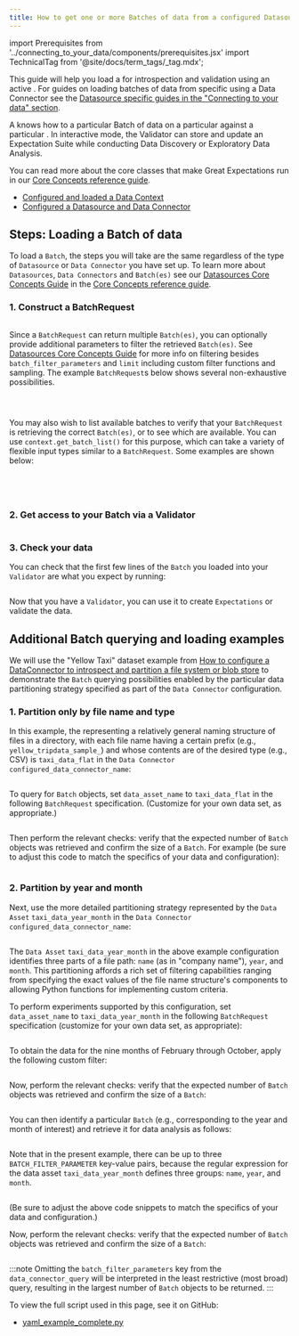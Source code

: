 ```yaml
---
title: How to get one or more Batches of data from a configured Datasource
---
```

import Prerequisites from '../connecting_to_your_data/components/prerequisites.jsx'
import TechnicalTag from '@site/docs/term_tags/_tag.mdx';

This guide will help you load a <TechnicalTag tag="batch" text="Batch" /> for introspection and validation using an active <TechnicalTag tag="data_connector" text="Data Connector" />. For guides on loading batches of data from specific <TechnicalTag tag="datasource" text="Datasources" /> using a Data Connector see the [Datasource specific guides in the "Connecting to your data" section](./index.md).

A <TechnicalTag tag="validator" text="Validator" /> knows how to <TechnicalTag tag="validation" text="Validate" /> a particular Batch of data on a particular <TechnicalTag tag="execution_engine" text="Execution Engine" /> against a particular <TechnicalTag tag="expectation_suite" text="Expectation Suite" />. In interactive mode, the Validator can store and update an Expectation Suite while conducting Data Discovery or Exploratory Data Analysis.

You can read more about the core classes that make Great Expectations run in our [Core Concepts reference guide](../../reference/core_concepts.md).

<Prerequisites>

- [Configured and loaded a Data Context](../../tutorials/getting_started/tutorial_setup.md)
- [Configured a Datasource and Data Connector](../../reference/datasources.md)
  
</Prerequisites>

## Steps: Loading a Batch of data

To load a `Batch`, the steps you will take are the same regardless of the type of `Datasource` or `Data Connector` you have set up. To learn more about `Datasources`, `Data Connectors` and `Batch(es)` see our [Datasources Core Concepts Guide](../../reference/datasources.md) in the [Core Concepts reference guide](../../reference/core_concepts.md). 

### 1. Construct a BatchRequest

```python file=../../../tests/integration/docusaurus/connecting_to_your_data/how_to_get_one_or_more_batches_of_data_from_a_configured_datasource.py#L39-L44
```

Since a `BatchRequest` can return multiple `Batch(es)`, you can optionally provide additional parameters to filter the retrieved `Batch(es)`. See [Datasources Core Concepts Guide](../../reference/datasources.md) for more info on filtering besides `batch_filter_parameters` and `limit` including custom filter functions and sampling. The example `BatchRequest`s below shows several non-exhaustive possibilities. 

```python file=../../../tests/integration/docusaurus/connecting_to_your_data/how_to_get_one_or_more_batches_of_data_from_a_configured_datasource.py#L61-L71
```

```python file=../../../tests/integration/docusaurus/connecting_to_your_data/how_to_get_one_or_more_batches_of_data_from_a_configured_datasource.py#L75-L89
```

```python file=../../../tests/integration/docusaurus/connecting_to_your_data/how_to_get_one_or_more_batches_of_data_from_a_configured_datasource.py#L94-L104
```

You may also wish to list available batches to verify that your `BatchRequest` is retrieving the correct `Batch(es)`, or to see which are available. You can use `context.get_batch_list()` for this purpose, which can take a variety of flexible input types similar to a `BatchRequest`. Some examples are shown below:

```python file=../../../tests/integration/docusaurus/connecting_to_your_data/how_to_get_one_or_more_batches_of_data_from_a_configured_datasource.py#L109-L114
```
```python file=../../../tests/integration/docusaurus/connecting_to_your_data/how_to_get_one_or_more_batches_of_data_from_a_configured_datasource.py#L117-L118
```

```python file=../../../tests/integration/docusaurus/connecting_to_your_data/how_to_get_one_or_more_batches_of_data_from_a_configured_datasource.py#L121-L127
```

```python file=../../../tests/integration/docusaurus/connecting_to_your_data/how_to_get_one_or_more_batches_of_data_from_a_configured_datasource.py#L136-L142
```

### 2. Get access to your Batch via a Validator

```python file=../../../tests/integration/docusaurus/connecting_to_your_data/how_to_get_one_or_more_batches_of_data_from_a_configured_datasource.py#L147-L154
```

### 3. Check your data

You can check that the first few lines of the `Batch` you loaded into your `Validator` are what you expect by running:

```python file=../../../tests/integration/docusaurus/connecting_to_your_data/how_to_get_one_or_more_batches_of_data_from_a_configured_datasource.py#L156
```

Now that you have a `Validator`, you can use it to create `Expectations` or validate the data.

## Additional Batch querying and loading examples 

We will use the "Yellow Taxi" dataset example from
[How to configure a DataConnector to introspect and partition a file system or blob store](./how_to_configure_a_dataconnector_to_introspect_and_partition_a_file_system_or_blob_store.md)
to demonstrate the `Batch` querying possibilities enabled by the particular data partitioning strategy specified as part
of the `Data Connector` configuration.

### 1. Partition only by file name and type

In this example, the <TechnicalTag tag="data_asset" text="Data Asset" /> representing a relatively general naming structure of files in a directory, with
each file name having a certain prefix (e.g., `yellow_tripdata_sample_`) and whose contents are of the desired type
(e.g., CSV) is `taxi_data_flat` in the `Data Connector` `configured_data_connector_name`:

```python file=../../../tests/integration/docusaurus/connecting_to_your_data/how_to_introspect_and_partition_your_data/files/yaml_example_complete.py#L27-L40
```

To query for `Batch` objects, set `data_asset_name` to `taxi_data_flat` in the following `BatchRequest`
specification. (Customize for your own data set, as appropriate.)

```python file=../../../tests/integration/docusaurus/connecting_to_your_data/how_to_introspect_and_partition_your_data/files/yaml_example_complete.py#L92-L96
```

Then perform the relevant checks: verify that the expected number of `Batch` objects was retrieved and confirm the
size of a `Batch`.  For example (be sure to adjust this code to match the specifics of your data and configuration):

```python file=../../../tests/integration/docusaurus/connecting_to_your_data/how_to_introspect_and_partition_your_data/files/yaml_example_complete.py#L102-L104
```

### 2. Partition by year and month

Next, use the more detailed partitioning strategy represented by the `Data Asset` `taxi_data_year_month` in the
`Data Connector` `configured_data_connector_name`:

```python file=../../../tests/integration/docusaurus/connecting_to_your_data/how_to_introspect_and_partition_your_data/files/yaml_example_complete.py#L27-L47
```

The `Data Asset` `taxi_data_year_month` in the above example configuration identifies three parts of a file path:
`name` (as in "company name"), `year`, and `month`.  This partitioning affords a rich set of filtering capabilities
ranging from specifying the exact values of the file name structure's components to allowing Python functions for
implementing custom criteria.

To perform experiments supported by this configuration, set `data_asset_name` to `taxi_data_year_month` in the
following `BatchRequest` specification (customize for your own data set, as appropriate):

```python file=../../../tests/integration/docusaurus/connecting_to_your_data/how_to_introspect_and_partition_your_data/files/yaml_example_complete.py#L108-L113
```

To obtain the data for the nine months of February through October, apply the following custom filter:

```python file=../../../tests/integration/docusaurus/connecting_to_your_data/how_to_introspect_and_partition_your_data/files/yaml_example_complete.py#L118-L121
```

Now, perform the relevant checks: verify that the expected number of `Batch` objects was retrieved and confirm the
size of a `Batch`:

```python file=../../../tests/integration/docusaurus/connecting_to_your_data/how_to_introspect_and_partition_your_data/files/yaml_example_complete.py#L123-L125
```

You can then identify a particular `Batch` (e.g., corresponding to the year and month of interest) and retrieve it
for data analysis as follows:

```python file=../../../tests/integration/docusaurus/connecting_to_your_data/how_to_introspect_and_partition_your_data/files/yaml_example_complete.py#L129-L140
```

Note that in the present example, there can be up to three `BATCH_FILTER_PARAMETER` key-value pairs, because the
regular expression for the data asset `taxi_data_year_month` defines three groups: `name`, `year`, and `month`.

```python file=../../../tests/integration/docusaurus/connecting_to_your_data/how_to_introspect_and_partition_your_data/files/yaml_example_complete.py#L145-L148
```

(Be sure to adjust the above code snippets to match the specifics of your data and configuration.)

Now, perform the relevant checks: verify that the expected number of `Batch` objects was retrieved and confirm the
size of a `Batch`:

```python file=../../../tests/integration/docusaurus/connecting_to_your_data/how_to_introspect_and_partition_your_data/files/yaml_example_complete.py#L150-L152
```

:::note
Omitting the `batch_filter_parameters` key from the `data_connector_query` will be interpreted in the least restrictive
(most broad) query, resulting in the largest number of `Batch` objects to be returned.
:::


To view the full script used in this page, see it on GitHub:

- [yaml_example_complete.py](https://github.com/great-expectations/great_expectations/blob/develop/tests/integration/docusaurus/connecting_to_your_data/how_to_introspect_and_partition_your_data/files/yaml_example_complete.py)
